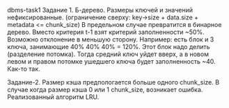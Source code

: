 dbms-task1
Задание 1.
Б-дерево.
Размеры ключей и значений нефиксированные.
(ограничение сверху: key->size + data.size + metadata <= chunk_size)
В предельном случае превратится в бинарное дерево. 
Вместо критерия t-1 взят критерий заполненности ~50%. Возможно отклонение в меньшую сторону.
Например: есть блок и 3 ключа, занимающие 40% 40% 40% = 120%. Этот блок надо делить (разделение потомка).
Тогда средний ключ уйдет вверх, а в новом левом и правом потомке ушедшего ключа будет заполненность ~40.
Как-то так.

Задание-2.
Размер кэша предпологается больше одного chunk_size. 
В случае когда размер кэша 0 или 1 chunk_size, возникает ошибка.
Реализованный алгоритм LRU.
